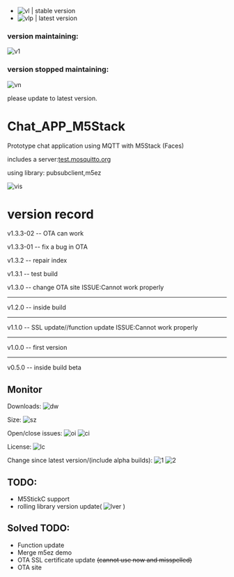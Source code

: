 <!--# v1.3.3 is out!(still in 1.1 folder) --> 
* ![vl](https://img.shields.io/github/v/release/sysdl132/Chat_APP_M5Stack?style=for-the-badge&logo=fedora) | stable version
* ![vlp](https://img.shields.io/github/v/release/sysdl132/Chat_APP_M5Stack?include_prereleases&style=for-the-badge&logo=fedora) | latest version
### version maintaining:
![v1](https://img.shields.io/badge/LTS%20rolling%20version%20for%20now%3A-v1.3-brightgreen?logo=fedora)
### version stopped maintaining:
![vn](https://img.shields.io/badge/stopped%20maintain%20version%3A-v0.5%2Cv1.0%2Cv1.1%2Cv1.2-red?&logo=iFixit)

please update to latest version.
# Chat_APP_M5Stack

Prototype chat application using MQTT with M5Stack (Faces)

includes a server:[test.mosquitto.org](http://test.mosquitto.org)

using library: pubsubclient,m5ez

![vis](https://img.shields.io/github/issues-raw/sysdl132/Chat_APP_M5Stack?&logo=vue.js)
# version record
<!--v1.4-beta01 -- fix OTA problem-=-->

<!------------------------->

v1.3.3-02 -- OTA can work

v1.3.3-01 -- fix a bug in OTA

v1.3.2 -- repair index

v1.3.1 -- test build

v1.3.0 -- change OTA site  ISSUE:Cannot work properly

-----------------

v1.2.0 -- inside build

-----------------

v1.1.0 -- SSL update//function update  ISSUE:Cannot work properly

------------------

v1.0.0 -- first version

------------------

v0.5.0 -- inside build beta

## Monitor
Downloads:  ![dw](https://img.shields.io/github/downloads/sysdl132/Chat_APP_M5Stack/total?style=for-the-badge&logo=PyPI)

Size:  ![sz](https://img.shields.io/github/repo-size/sysdl132/Chat_APP_M5Stack?style=for-the-badge&logo=appveyor)

Open/close issues: ![oi](https://img.shields.io/github/issues-raw/sysdl132/Chat_APP_M5Stack?style=for-the-badge&logo=fedora)  ![ci](https://img.shields.io/github/issues-closed-raw/sysdl132/chat_app_m5stack?style=for-the-badge&logo=fedora)

License:  ![lc](https://img.shields.io/github/license/sysdl132/chat_app_m5stack)

Change since latest version/(include alpha builds):  ![1](https://img.shields.io/github/commits-since/sysdl132/chat_app_m5stack/latest/master?style=for-the-badge&logo=PyPI)   ![2](https://img.shields.io/github/commits-since/sysdl132/chat_app_m5stack/latest/master?include_prereleases&style=for-the-badge&logo=PyPI)
## TODO:
- M5StickC support
- rolling library version update( ![lver](https://img.shields.io/badge/LTS%20rolling%20version%20for%20now%3A-v1.3-brightgreen&logo=fedora) )
## Solved TODO:
- Function update
- Merge m5ez demo
- OTA SSL certificate update ~~(cannot use now and misspelled)~~
- OTA site
